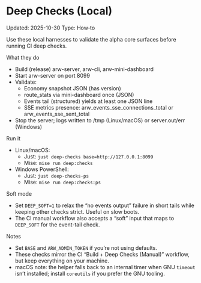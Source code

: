 # Deep Checks (Local)
Updated: 2025-10-30
Type: How‑to

Use these local harnesses to validate the alpha core surfaces before running CI deep checks.

What they do

- Build (release) arw-server, arw-cli, arw-mini-dashboard
- Start arw-server on port 8099
- Validate:
  - Economy snapshot JSON (has version)
  - route_stats via mini-dashboard once (JSON)
  - Events tail (structured) yields at least one JSON line
  - SSE metrics presence: arw_events_sse_connections_total or arw_events_sse_sent_total
- Stop the server; logs written to /tmp (Linux/macOS) or server.out/err (Windows)

Run it

- Linux/macOS:
  - Just: `just deep-checks base=http://127.0.0.1:8099`
  - Mise: `mise run deep:checks`
- Windows PowerShell:
  - Just: `just deep-checks-ps`
  - Mise: `mise run deep:checks:ps`

Soft mode

- Set `DEEP_SOFT=1` to relax the “no events output” failure in short tails while keeping other checks strict. Useful on slow boots.
- The CI manual workflow also accepts a “soft” input that maps to `DEEP_SOFT` for the event-tail check.

Notes

- Set `BASE` and `ARW_ADMIN_TOKEN` if you’re not using defaults.
- These checks mirror the CI “Build + Deep Checks (Manual)” workflow, but keep everything on your machine.
- macOS note: the helper falls back to an internal timer when GNU `timeout` isn’t installed; install `coreutils` if you prefer the GNU tooling.
